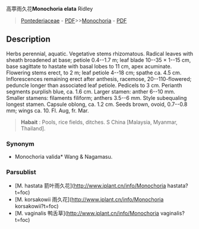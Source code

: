 高葶雨久花**Monochoria elata** Ridley

> [Pontederiaceae](http://www.iplant.cn/info/Pontederiaceae?t=foc) - [PDF](http://www.iplant.cn/foc/pdf/Pontederiaceae.pdf)>>[Monochoria](http://www.iplant.cn/info/Monochoria?t=foc) - [PDF](http://www.iplant.cn/foc/pdf/Monochoria.pdf)

## Description

Herbs perennial, aquatic. Vegetative stems rhizomatous. Radical leaves with sheath broadened at base; petiole 0.4--1.7 m; leaf blade 10--35 × 1--15 cm, base sagittate to hastate with basal lobes to 11 cm, apex acuminate. Flowering stems erect, to 2 m; leaf petiole 4--18 cm; spathe ca. 4.5 cm. Inflorescences remaining erect after anthesis, racemose, 20--110-flowered; peduncle longer than associated leaf petiole. Pedicels to 3 cm. Perianth segments purplish blue, ca. 1.6 cm. Larger stamen: anther 6--10 mm. Smaller stamens: filaments filiform; anthers 3.5--6 mm. Style subequaling longest stamen. Capsule oblong, ca. 1.2 cm. Seeds brown, ovoid, 0.7--0.8 mm; wings ca. 10. Fl. Aug, fr. Mar.

> **Habait** : 
> Pools, rice fields, ditches. S China [Malaysia, Myanmar, Thailand].

### Synonym
* Monochoria valida* Wang & Nagamasu.

### Parsublist

* [M.  hastata  箭叶雨久花](http://www.iplant.cn/info/Monochoria hastata?t=foc)
* [M.  korsakowii  雨久花](http://www.iplant.cn/info/Monochoria korsakowii?t=foc)
* [M.  vaginalis  鸭舌草](http://www.iplant.cn/info/Monochoria vaginalis?t=foc)
